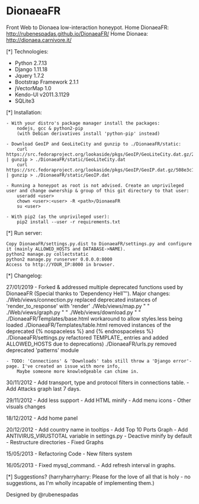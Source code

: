 DionaeaFR
=========

Front Web to Dionaea low-interaction honeypot.
Home DionaeaFR: http://rubenespadas.github.io/DionaeaFR/
Home Dionaea:   http://dionaea.carnivore.it/

[*] Technologies:

  - Python 2.7.13
  - Django 1.11.18
  - Jquery 1.7.2
  - Bootstrap Framework 2.1.1
  - jVectorMap 1.0
  - Kendo-UI v2011.3.1129
  - SQLite3

[*] Installation:

	- With your distro's package manager install the packages:
		nodejs, gcc & python2-pip
		(with Debian derivatives install 'python-pip' instead)

	- Download GeoIP and GeoLiteCity and gunzip to ./DionaeaFR/static:
		curl https://src.fedoraproject.org/lookaside/pkgs/GeoIP/GeoLiteCity.dat.gz/2ec4a73cd879adddf916df479f3581c7/GeoLiteCity.dat.gz | gunzip > ./DionaeaFR/static/GeoLiteCity.dat
		curl https://src.fedoraproject.org/lookaside/pkgs/GeoIP/GeoIP.dat.gz/508e3c10da15f2722774cf4014863976/GeoIP.dat.gz | gunzip > ./DionaeaFR/static/GeoIP.dat

	- Running a honeypot as root is not advised. Create an unprivileged user and change ownership & group of this git directory to that user:
		useradd <user>
		chown <user>:<user> -R <path>/DionaeaFR
		su <user>

	- With pip2 (as the unprivileged user):
		pip2 install --user -r requirements.txt

[*] Run server:

	Copy DionaeaFR/settings.py.dist to DionaeaFR/settings.py and configure it (mainly ALLOWED_HOSTS and DATABASE->NAME).
	python2 manage.py collectstatic
	python2 manage.py runserver 0.0.0.0:8000
	Access to http://YOUR_IP:8000 in browser.

[*] Changelog:

  27/01/2019
	- Forked & addressed multiple deprecated functions used by DionaeaFR (Special thanks to 'Dependency Hell™'). 
		Major changes:
		./Web/views/connection.py		replaced deprecated instances of 'render_to_response' with 'render'
		./Web/views/map.py				"	"
		./Web/views/graph.py				"	"
		./Web/views/download.py				"	"
		./DionaeaFR/Templates/base.html		workaround to allow styles.less being loaded
		./DionaeaFR/Templates/table.html	removed instances of the deprecated {% nospaceless %} and {% endnospaceless %}
		./DionaeaFR/settings.py			refactored TEMPLATE_ entries and added ALLOWED_HOSTS due to deprecations)
		./DionaeaFR/urls.py			removed deprecated 'patterns' module

	- TODO: 'Connections' & 'Downloads' tabs still throw a 'Django error'-page. I've created an issue with more info,
		Maybe someone more knowledgeable can chime in.

  30/11/2012
	- Add transport, type and protocol filters in connections table.
	- Add Attacks graph last 7 days.
  
  29/11/2012
	- Add less support
	- Add HTML minify
	- Add menu icons
	- Other visuals changes
	
  18/12/2012
	- Add home panel

  20/12/2012
	- Add country name in tooltips
	- Add Top 10 Ports Graph
	- Add ANTIVIRUS_VIRUSTOTAL variable in settings.py
	- Deactive minify by default
	- Restructure directories
	- Fixed Graphs
  
  15/05/2013
	- Refactoring Code
	- New filters system

  16/05/2013
	- Fixed mysql_command.
	- Add refresh interval in graphs.

[*] Suggestions? 
    (harryharryharry: Please for the love of all that is holy - no suggestions, as I'm wholly incapable of implementing them.)

Designed by @rubenespadas
